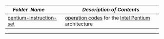 |&nbsp;&nbsp;&nbsp;&nbsp;_Folder&nbsp;&nbsp;Name_&nbsp;&nbsp;&nbsp;&nbsp;| _Description of Contents_
|:----------------|--------------------------------------------------------------------------------------------------------------------------------------------------------
| [pentium-instruction-set](pentium-instruction-set) |  [operation codes](https://wikipedia.org/wiki/Opcode) for the [Intel Pentium](https://wikipedia.org/wiki/Pentium) architecture 

* * *

